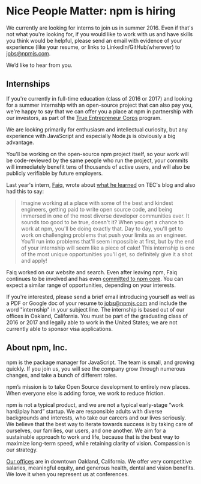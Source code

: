 # Nice People Matter: npm is hiring

We currently are looking for interns to join us in summer 2016. Even if that's not what you're looking for, if you would like to work with us and have skills you think would be helpful, please send an email with evidence of your experience (like your resume, or links to LinkedIn/GitHub/wherever) to jobs@npmjs.com.

We’d like to hear from you.

## Internships

If you're currently in full-time education (class of 2016 or 2017) and looking for a summer internship with an open-source project that can also pay you, we're happy to say that we can offer you a place at npm in partnership with our investors, as part of the [True Entrepreneur Corps](http://www.trueventures.com/tec/) program.

We are looking primarily for enthusiasm and intellectual curiosity, but any experience with JavaScript and especially Node.js is obviously a big advantage.

You'll be working on the open-source npm project itself, so your work will be code-reviewed by the same people who run the project, your commits will immediately benefit tens of thousands of active users, and will also be publicly verifiable by future employers.

Last year's intern, [Faiq](https://twitter.com/faiqus), wrote about [what he learned](http://www.trueventurestec.com/2014/06/26/some-useful-info-for-tech-interns/) on TEC's blog and also had this to say:

> Imagine working at a place with some of the best and kindest engineers, getting paid to write open source code, and being immersed in one of the most diverse developer communities ever. It sounds too good to be true, doesn't it? When you get a chance to work at npm, you'll be doing exactly that. Day to day, you'll get to work on challenging problems that push your limits as an engineer. You'll run into problems that'll seem impossible at first, but by the end of your internship will seem like a piece of cake! This internship is one of the most unique opportunities you'll get, so definitely give it a shot and apply!

Faiq worked on our website and search. Even after leaving npm, Faiq continues to be involved and has even [committed to npm core](https://github.com/npm/npm/commits/master?author=faiq). You can expect a similar range of opportunities, depending on your interests.

If you're interested, please send a brief email introducing yourself as well as a PDF or Google doc of your resume to [jobs@npmjs.com](mailto:jobs@npmjs.com) and include the word "internship" in your subject line. The internship is based out of our offices in Oakland, California. You must be part of the graduating class of 2016 or 2017 and legally able to work in the United States; we are not currently able to sponsor visa applications.


## About npm, Inc.

npm is the package manager for JavaScript. The team is small, and growing quickly. If you join us, you will see the company grow through numerous changes, and take a bunch of different roles.

npm’s mission is to take Open Source development to entirely new places. When everyone else is adding force, we work to reduce friction.

npm is not a typical product, and we are not a typical early-stage “work hard/play hard” startup. We are responsible adults with diverse backgrounds and interests, who take our careers and our lives seriously. We believe that the best way to iterate towards success is by taking care of ourselves, our families, our users, and one another. We aim for a sustainable approach to work and life, because that is the best way to maximize long-term speed, while retaining clarity of vision. Compassion is our strategy.

[Our offices](https://www.google.com/maps/place/200+Frank+H+Ogawa+Plaza/@37.805544,-122.2720659,17z/data=!3m1!4b1!4m2!3m1!1s0x808f80b1a2db786f:0x4685356d4acb43ef) are in downtown Oakland, California. We offer very competitive salaries, meaningful equity, and generous health, dental and vision benefits. We love it when you represent us at conferences.
